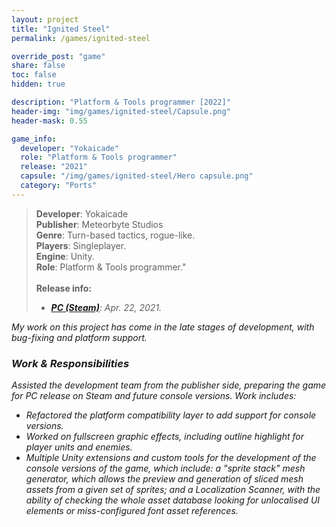 ```yaml
---
layout: project
title: "Ignited Steel"
permalink: /games/ignited-steel

override_post: "game"
share: false
toc: false
hidden: true

description: "Platform & Tools programmer [2022]"
header-img: "img/games/ignited-steel/Capsule.png"
header-mask: 0.55

game_info:
  developer: "Yokaicade"
  role: "Platform & Tools programmer"
  release: "2021"
  capsule: "/img/games/ignited-steel/Hero capsule.png"
  category: "Ports"
---
```


>**Developer**: Yokaicade<br>
>**Publisher**: Meteorbyte Studios<br>
>**Genre**: Turn-based tactics, rogue-like.<br>
>**Players**: Singleplayer.<br>
>**Engine**: Unity.<br>
>**Role**: Platform & Tools programmer."<br>
><br>
>**Release info:**
>- [<i class='fab fa-steam'/> **PC (Steam)**](https://store.steampowered.com/app/1550740/Ignited_Steel_Mech_Tactics/): Apr. 22, 2021.

My work on this project has come in the late stages of development, with bug-fixing and platform support.

### Work & Responsibilities

Assisted the development team from the publisher side, preparing the game for PC release on Steam and future console versions. Work includes:
 
 - Refactored the platform compatibility layer to add support for console versions.
 - Worked on fullscreen graphic effects, including outline highlight for player units and enemies.
 - Multiple Unity extensions and custom tools for the development of the console versions of the game, which include: a "sprite stack" mesh generator, which allows the preview and generation of sliced mesh assets from a given set of sprites; and a Localization Scanner, with the ability of checking the whole asset database looking for unlocalised UI elements or miss-configured font asset references.